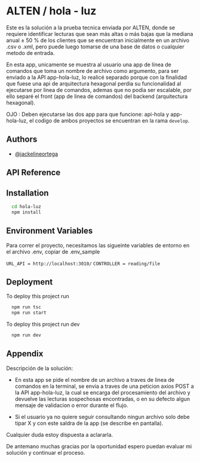 
# ALTEN / hola - luz

Este es la solución a la prueba tecnica enviada por ALTEN, donde se requiere identificar lecturas que sean más altas o más bajas que la mediana anual ± 50 % de los clientes que se encuentran inicialmente en un archivo .csv o .xml, pero puede luego tomarse de una base de datos o cualquier metodo de entrada.

En esta app, unicamente se muestra al usuario una app de línea de comandos que toma un nombre de archivo como argumento, para ser enviado a la API app-hola-luz, lo realicé separado porque con la finalidad que fuese una api de arquitectura hexagonal perdia su funcionalidad al ejecutarse por linea de comandos, ademas que no podia ser escalable, por ello separé el front (app de linea de comandos) del backend (arquitectura hexagonal). 

OJO : Deben ejecutarse las dos app para que funcione: api-hola y app-hola-luz, el codigo de ambos proyectos se encuentran en la rama `develop`.

## Authors

- [@jackelineortega](https://www.github.com/jackelineortegs)


## API Reference

## Installation


```bash
  cd hola-luz
  npm install 
```


## Environment Variables

Para correr el proyecto, necesitamos las sigueinte variables de entorno en el archivo .env, copiar de .env_sample

`URL_API = http://localhost:3010/`
`CONTROLLER = reading/file`

## Deployment

To deploy this project run

```bash
  npm run tsc
  npm run start 
```

To deploy this project run dev

```bash
  npm run dev 
```

## Appendix

Descripción de la solución: 

- En esta app se pide el nombre de un archivo a traves de linea de comandos en la terminal, se envia a traves de una peticion axios POST a la API app-hola-luz, la cual se encarga del procesamiento del archivo y devuelve las lecturas sospechosas encontradas, o en su defecto algun mensaje de validacion o error durante el flujo.

- Si el usuario ya no quiere seguir consultando ningun archivo solo debe tipar X y con este saldra de la app (se describe en pantalla).

Cualquier duda estoy dispuesta a aclararla.

De antemano muchas gracias por la oportunidad espero puedan evaluar mi solución y continuar el proceso. 
